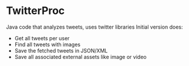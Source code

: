 # TwitterProc
Java code that analyzes tweets, uses twitter libraries
Initial version does:
 - Get all tweets per user
 - Find all tweets with images
 - Save the fetched tweets in JSON/XML
 - Save all associated external assets like image or video
